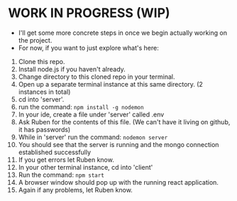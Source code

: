 # WORK IN PROGRESS (WIP)
- I'll get some more concrete steps in once we begin actually working on the project.
- For now, if you want to just explore what's here:

1. Clone this repo.
2. Install node.js if you haven't already.
3. Change directory to this cloned repo in your terminal.
4. Open up a separate terminal instance at this same directory. (2 instances in total)
5. cd into 'server'.
6. run the command: `npm install -g nodemon`
7. In your ide, create a file under 'server' called .env
8. Ask Ruben for the contents of this file. (We can't have it living on github, it has passwords)
9. While in 'server' run the command: `nodemon server`
10. You should see that the server is running and the mongo connection established successfully
11. If you get errors let Ruben know.
12. In your other terminal instance, cd into 'client'
13. Run the command: `npm start`
14. A browser window should pop up with the running react application.
15. Again if any problems, let Ruben know.
